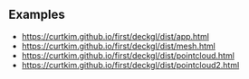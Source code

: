 ## Examples

- https://curtkim.github.io/first/deckgl/dist/app.html
- https://curtkim.github.io/first/deckgl/dist/mesh.html
- https://curtkim.github.io/first/deckgl/dist/pointcloud.html
- https://curtkim.github.io/first/deckgl/dist/pointcloud2.html
